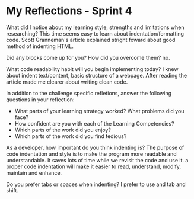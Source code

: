 # My Reflections - Sprint 4

What did I notice about my learning style, strengths and limitations when researching?
This time seems easy to learn about indentation/formatting code.
Scott Granneman's article explained stright foward about good method of indenting HTML.

Did any blocks come up for you? How did you overcome them? no.

What code readability habit will you begin implementing today?
I knew about indent text/content, basic structure of a webpage. After reading the article made me clearer about writing clean code.


In addition to the challenge specific refletions, answer the following questions in your reflection:




* What parts of your learning strategy worked? What problems did you face?
* How confident are you with each of the Learning Competencies?
* Which parts of the work did you enjoy?
* Which parts of the work did you find tedious?

As a developer, how important do you think indenting is?
The purpose of code indentation and style is to make the program more readable and understandable. It saves lots of time while we revisit the code and use it. a proper code indentation will make it easier to read, understand, modify, maintain and enhance.

Do you prefer tabs or spaces when indenting?
I prefer to use and tab and shift.